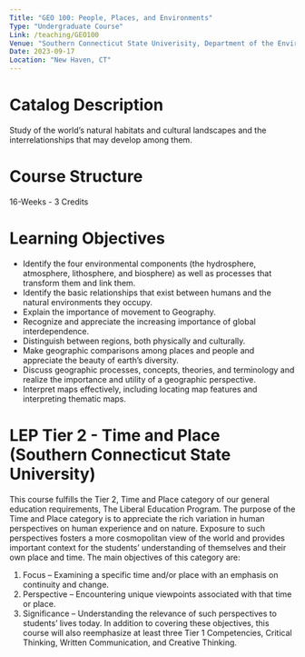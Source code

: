 ```yaml
---
Title: "GEO 100: People, Places, and Environments"
Type: "Undergraduate Course"
Link: /teaching/GEO100
Venue: "Southern Connecticut State Univerisity, Department of the Environment, Geography and Marine Studies"
Date: 2023-09-17
Location: "New Haven, CT"
---
```


Catalog Description
======
Study of the world’s natural habitats and cultural landscapes and the interrelationships that may develop among them.

Course Structure
======
16-Weeks - 3 Credits

Learning Objectives
======
-	Identify the four environmental components (the hydrosphere, atmosphere, lithosphere, and biosphere) as well as processes that transform them and link them.
-	Identify the basic relationships that exist between humans and the natural environments they occupy.
-	Explain the importance of movement to Geography.
-	Recognize and appreciate the increasing importance of global interdependence.
-	Distinguish between regions, both physically and culturally.
-	Make geographic comparisons among places and people and appreciate the beauty of earth’s diversity.
-	Discuss geographic processes, concepts, theories, and terminology and realize the importance and utility of a geographic perspective.
-	Interpret maps effectively, including locating map features and interpreting thematic maps.


LEP Tier 2 - Time and Place (Southern Connecticut State University)
======
This course fulfills the Tier 2, Time and Place category of our general education requirements, The Liberal Education Program. The purpose of the Time and Place category is to appreciate the rich variation in human perspectives on human experience and on nature. Exposure to such perspectives fosters a more cosmopolitan view of the world and provides important context for the students’ understanding of themselves and their own place and time. 
The main objectives of this category are:
1.	Focus – Examining a specific time and/or place with an emphasis on continuity and change. 
2.	Perspective – Encountering unique viewpoints associated with that time or place.
3.	Significance – Understanding the relevance of such perspectives to students’ lives today.
In addition to covering these objectives, this course will also reemphasize at least three Tier 1 Competencies, Critical Thinking, Written Communication, and Creative Thinking. 
